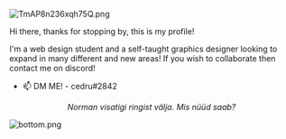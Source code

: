 ![TmAP8n236xqh75Q.png](https://imgur.com/RStl5iL.png)
<!-- You can edit this image in paint and host the image on https://sm.ms/ -->

Hi there, thanks for stopping by, this is my profile!

I'm a web design student and a self-taught graphics designer looking to expand in many different and new areas! If you wish to collaborate then contact me on discord!


- 📫 DM ME! - cedru#2842



<p align="center">
  <i>Norman visatigi ringist välja. Mis nüüd saab?</i><br/>
</p>

![bottom.png](https://i.loli.net/2020/07/12/b3grZD6LFseGuUP.png)
